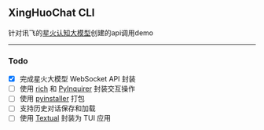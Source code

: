 ## XingHuoChat CLI

针对讯飞的[星火认知大模型](https://xinghuo.xfyun.cn/)创建的api调用demo

---

### Todo

* [x] 完成星火大模型 WebSocket API 封装
* [ ] 使用 [rich](https://github.com/Textualize/rich) 和 [PyInquirer](https://github.com/CITGuru/PyInquirer) 封装交互操作
* [ ] 使用 [pyinstaller](https://pyinstaller.org/en/stable/) 打包
* [ ] 支持历史对话保存和加载
* [ ] 使用 [Textual](https://github.com/Textualize/textual) 封装为 TUI 应用